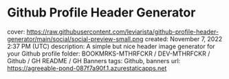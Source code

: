 # Github Profile Header Generator

cover: https://raw.githubusercontent.com/leviarista/github-profile-header-generator/main/social/social-preview-small.png
created: November 7, 2022 2:37 PM (UTC)
description: A simple but nice header image generator for your Github profile
folder: BOOKMRKS-MTHRFCKR / DEV-MTHRFCKR / Github / GH README / GH Banners
tags: Github, banners
url: https://agreeable-pond-087f7a90f.1.azurestaticapps.net